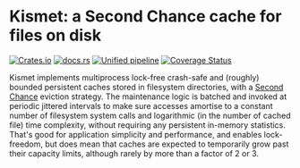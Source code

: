 Kismet: a Second Chance cache for files on disk
===============================================
[![Crates.io](https://img.shields.io/crates/v/kismet-cache)](https://crates.io/crates/kismet-cache) [![docs.rs](https://img.shields.io/docsrs/kismet-cache)](https://docs.rs/kismet-cache) [![Unified pipeline](https://github.com/pkhuong/kismet-cache/actions/workflows/unified.yml/badge.svg?branch=main)](https://github.com/pkhuong/kismet-cache/actions/workflows/unified.yml) [![Coverage Status](https://coveralls.io/repos/github/pkhuong/kismet-cache/badge.svg?branch=main)](https://coveralls.io/github/pkhuong/kismet-cache?branch=main)

Kismet implements multiprocess lock-free crash-safe and (roughly)
bounded persistent caches stored in filesystem directories, with a
[Second Chance](https://en.wikipedia.org/wiki/Page_replacement_algorithm#Second-chance)
eviction strategy.  The maintenance logic is batched and invoked at
periodic jittered intervals to make sure accesses amortise to a
constant number of filesystem system calls and logarithmic (in the
number of cached file) time complexity, without requiring any
persistent in-memory statistics.  That's good for application
simplicity and performance, and enables lock-freedom, but does mean
that caches are expected to temporarily grow past their capacity
limits, although rarely by more than a factor of 2 or 3.
